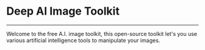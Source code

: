 # Deep AI Image Toolkit

---

Welcome to the free A.I. image toolkit, this open-source toolkit let's you use various artificial intelligence tools to manipulate your images.
